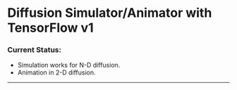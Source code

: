 # Diffusion Simulator/Animator with TensorFlow v1

### Current Status:
* Simulation works for N-D diffusion.
* Animation in 2-D diffusion.

---
